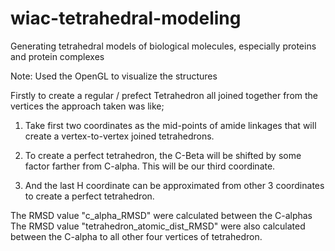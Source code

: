 # wiac-tetrahedral-modeling
Generating tetrahedral models of biological molecules,
especially proteins and protein complexes

Note: Used the OpenGL to visualize the structures

Firstly to create a regular / prefect Tetrahedron all joined
together from the vertices the approach taken was like;

1. Take first two coordinates as the mid-points of amide
linkages that will create a vertex-to-vertex joined tetrahedrons.

2. To create a perfect tetrahedron, the C-Beta will be
shifted by some factor farther from C-alpha. This will be
our third coordinate.

3. And the last H coordinate can be approximated from other 3
coordinates to create a perfect tetrahedron.

The RMSD value "c_alpha_RMSD"  were calculated between the C-alphas
The RMSD value "tetrahedron_atomic_dist_RMSD" were also calculated
between the C-alpha to all other four vertices of tetrahedron.
